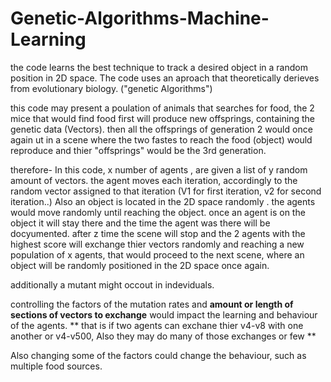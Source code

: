 # Genetic-Algorithms-Machine-Learning
the code learns the best technique to track a desired object in a random position in 2D space. The code uses an aproach that theoretically derieves from evolutionary biology. ("genetic Algorithms") 

this code may present a poulation of animals that searches for food, the 2 mice that would find food first will produce new offsprings, containing the genetic data (Vectors).
then all the offsprings of generation 2 would once again ut in a scene where the two fastes to reach the food (object) would reproduce and thier "offsprings" would be the 3rd generation.

therefore-
In this code, x number of agents , are given a list of y random amount of vectors. the agent moves each iteration, accordingly to the random vector assigned to that iteration (V1 for first iteration, v2 for second iteration..)
Also an object is located in the 2D space randomly .
the agents would move randomly until reaching the object. once an agent is on the object it will stay there and the time the agent was there will be docyumented.
after z time the scene will stop and the 2 agents with the highest score will exchange thier vectors randomly and reaching a new population of x agents, that would proceed to the next scene, where an object will be randomly positioned in the 2D space once again.

additionally a mutant might occout in indeviduals.

controlling the factors of the mutation rates and **amount or length of sections of vectors to exchange** would impact the learning and behaviour of the agents.
**  that is if two agents can exchane thier v4-v8 with one another or v4-v500, Also they may do many  of those exchanges or few  **

Also changing some of the factors could change the behaviour, such as multiple food sources.
